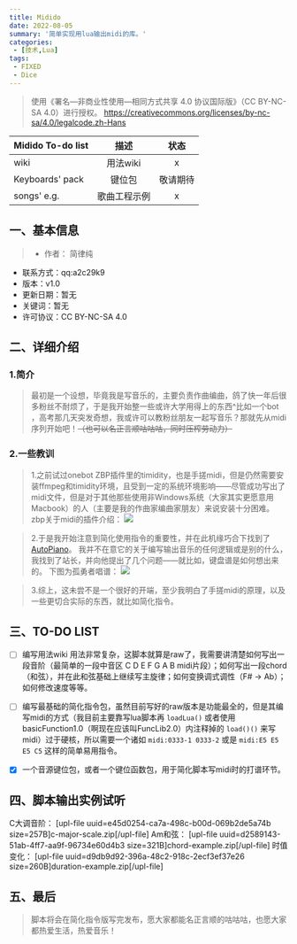 ```yaml
---
title: Midido
date: 2022-08-05
summary: '简单实现用lua输出midi的库。'
categories:
 - [技术,Lua]
tags:
 - FIXED
 - Dice
---
```


> 使用《署名—非商业性使用—相同方式共享 4.0 协议国际版》（CC BY-NC-SA 4.0）进行授权。
https://creativecommons.org/licenses/by-nc-sa/4.0/legalcode.zh-Hans


| Midido To-do list      | 描述 | 状态     |
| :---        |    :----:   |          :---: |
| wiki      | 用法wiki       | x |
| Keyboards' pack   | 键位包        | 敬请期待 |
| songs' e.g. | 歌曲工程示例 | x|

## 一、基本信息
> - 作者： 简律纯
- 联系方式：qq:a2c29k9
- 版本：v1.0
- 更新日期：暂无
- 关键词：暂无
- 许可协议：CC BY-NC-SA 4.0

## 二、详细介绍
### 1.简介
> 最初是一个设想，毕竟我是写音乐的，主要负责作曲编曲，鸽了快一年后很多粉丝不耐烦了，于是我开始整一些或许大学用得上的东西^比如一个bot ，高考那几天突发奇想，我或许可以教粉丝朋友一起写音乐？那就先从midi序列开始吧！~~（也可以名正言顺咕咕咕，同时压榨劳动力）~~

### 2.一些教训
> 1.之前试过onebot ZBP插件里的timidity，也是手搓midi，但是仍然需要安装ffmpeg和timidity环境，且受到一定的系统环境影响——尽管成功写出了midi文件，但是对于其他那些使用非Windows系统（大家其实更愿意用Macbook）的人（主要是我的作曲家编曲家朋友）来说安装十分困难。
zbp关于midi的插件介绍：
![](https://dice-forum.s3.ap-northeast-1.amazonaws.com/2022-07-30/1659158099-11773-5d706d6c091bc400.jpg)


> 2.于是我开始注意到简化使用指令的重要性，并在此机缘巧合下找到了 [AutoPiano](https://www.autopiano.cn)。
我并不在意它的关于编写输出音乐的任何逻辑或是别的什么，我找到了站长，并向他提出了几个问题——就比如，键盘谱是如何想出来的。
下图为孤勇者唱谱：
![](https://dice-forum.s3.ap-northeast-1.amazonaws.com/2022-07-30/1659157938-716855-img20220730131141.jpg)


> 3.综上，这未尝不是一个很好的开端，至少我明白了手搓midi的原理，以及一些更切合实际的东西，就比如简化指令。

## 三、TO-DO LIST
- [ ] 编写用法wiki
用法非常复杂，这脚本就算是raw了，我需要讲清楚如何写出一段音阶（最简单的一段中音区 C D E F G A B midi片段）；如何写出一段chord（和弦），并在此和弦基础上继续写主旋律；如何变换调式调性（F# -> Ab）；如何修改速度等等。

- [ ] 编写最基础的简化指令包，虽然目前写好的raw版本是功能最全的，但是其编写midi的方式（我目前主要靠写lua脚本再 `loadLua()` 或者使用basicFunction1.0（啊现在应该叫FuncLib2.0）内注释掉的 `load()()` 来写midi）过于硬核，所以需要一个诸如 `midi:0333-1 0333-2` 或是 `midi:E5 E5 E5 C5` 这样的简单易用指令。

- [x] 一个音源键位包，或者一个键位函数包，用于简化脚本写midi时的打谱环节。

## 四、脚本输出实例试听
C大调音阶：
[upl-file uuid=e45d0254-ca7a-498c-b00d-069b2de5a74b size=257B]c-major-scale.zip[/upl-file]
Am和弦：
[upl-file uuid=d2589143-51ab-4ff7-aa9f-96734e60d4b3 size=321B]chord-example.zip[/upl-file]
时值变化：
[upl-file uuid=d9db9d92-396a-48c2-918c-2ecf3ef37e26 size=260B]duration-example.zip[/upl-file]

## 五、最后
> 脚本将会在简化指令版写完发布，愿大家都能名正言顺的咕咕咕，也愿大家都热爱生活，热爱音乐！

